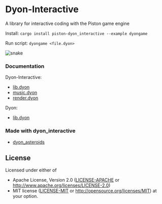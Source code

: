 # Dyon-Interactive
A library for interactive coding with the Piston game engine

Install: `cargo install piston-dyon_interactive --example dyongame`

Run script: `dyongame <file.dyon>`

![snake](../images/snake.png)

### Documentation

Dyon-Interactive:

- [lib.dyon](https://github.com/PistonDevelopers/dyon/blob/master/interactive/src/lib.dyon)
- [music.dyon](https://github.com/PistonDevelopers/dyon/blob/master/interactive/src/music.dyon)
- [render.dyon](https://github.com/PistonDevelopers/dyon/blob/master/interactive/src/render.dyon)

Dyon:

- [lib.dyon](https://github.com/PistonDevelopers/dyon/blob/master/src/lib.dyon)

### Made with dyon_interactive

- [dyon_asteroids](https://github.com/pistondevelopers/dyon_asteroids)

## License

Licensed under either of
 * Apache License, Version 2.0 ([LICENSE-APACHE](LICENSE-APACHE) or http://www.apache.org/licenses/LICENSE-2.0)
 * MIT license ([LICENSE-MIT](LICENSE-MIT) or http://opensource.org/licenses/MIT)
at your option.
